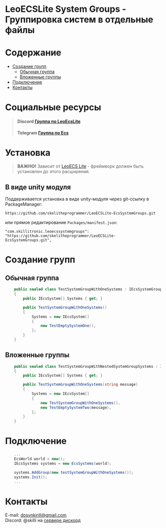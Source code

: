 # LeoECSLite System Groups - Группировка систем в отдельные файлы

# Содержание

* [Создание групп](#Создание-групп)
    * [Обычная группа](#Обычная-группа)
    * [Вложенные группы](#Вложенные-группы)
* [Подключение](#Подключение)
* [Контакты](#Контакты)

# Социальные ресурсы

> #### Discord [Группа по LeoEcsLite](https://discord.gg/5GZVde6)
> #### Telegram [Группа по Ecs](https://t.me/ecschat)

# Установка

> **ВАЖНО!** Зависит от [LeoECS Lite](https://github.com/Leopotam/ecslite) - фреймворк должен быть установлен до этого расширения.

## В виде unity модуля

Поддерживается установка в виде unity-модуля через git-ссылку в PackageManager:

```
https://github.com/skelitheprogrammer/LeoECSLite-EcsSystemGroups.git
```

или прямое редактирование `Packages/manifest.json`:

```
"com.skillitronic.leoecssystemgroups": "https://github.com/skelitheprogrammer/LeoECSLite-EcsSystemGroups.git",
```

# Создание групп

## Обычная группа

```c#
    public sealed class TestSystemGroupWithOneSystems : IEcsSystemGroup
    {
        public IEcsSystem[] Systems { get; }

        public TestSystemGroupWithOneSystems()
        {
            Systems = new IEcsSystem[]
            {
                new TestEmptySystemOne(),
            };
        }
    }
```

## Вложенные группы

```c#
    public sealed class TestSystemGroupWithNestedSystemGroupSystems : IEcsSystemGroup
    {
        public IEcsSystem[] Systems { get; }

        public TestSystemGroupWithOneSystems(string message)
        {
            Systems = new IEcsSystem[]
            {
                new TestSystemGroupWithOneSystems(),
                new TestEmptySystemTwo(message),
            };
        }
    }
```

# Подключение

```c#
    ...
    EcsWorld world = new();
    IEcsSystems systems = new EcsSystems(world);

    systems.AddGroup(new testSystemGroupWithOneSystems());
    systems.Init();
    ...
```

# Контакты

E-mail: dosynkirill@gmail.com </br>
Discord: @skilli на [сервере дискорд](#Социальные-ресурсы)
